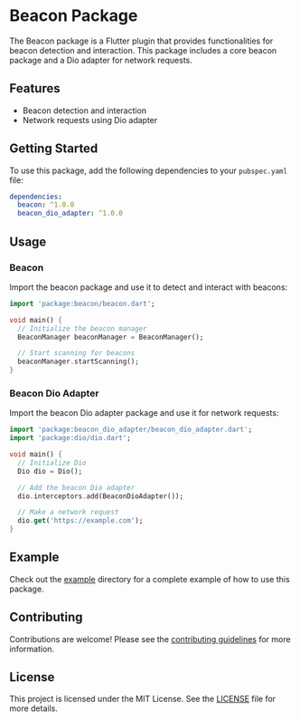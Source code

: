# Beacon Package

The Beacon package is a Flutter plugin that provides functionalities for beacon detection and interaction. This package includes a core beacon package and a Dio adapter for network requests.

## Features

- Beacon detection and interaction
- Network requests using Dio adapter

## Getting Started

To use this package, add the following dependencies to your `pubspec.yaml` file:

```yaml
dependencies:
  beacon: ^1.0.0
  beacon_dio_adapter: ^1.0.0
```

## Usage

### Beacon

Import the beacon package and use it to detect and interact with beacons:

```dart
import 'package:beacon/beacon.dart';

void main() {
  // Initialize the beacon manager
  BeaconManager beaconManager = BeaconManager();

  // Start scanning for beacons
  beaconManager.startScanning();
}
```

### Beacon Dio Adapter

Import the beacon Dio adapter package and use it for network requests:

```dart
import 'package:beacon_dio_adapter/beacon_dio_adapter.dart';
import 'package:dio/dio.dart';

void main() {
  // Initialize Dio
  Dio dio = Dio();

  // Add the beacon Dio adapter
  dio.interceptors.add(BeaconDioAdapter());

  // Make a network request
  dio.get('https://example.com');
}
```

## Example

Check out the [example](example) directory for a complete example of how to use this package.

## Contributing

Contributions are welcome! Please see the [contributing guidelines](CONTRIBUTING.md) for more information.

## License

This project is licensed under the MIT License. See the [LICENSE](LICENSE) file for more details.